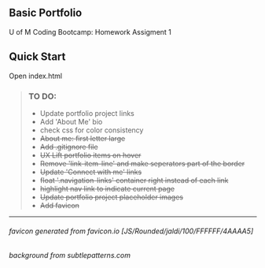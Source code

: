 ## Basic Portfolio 
U of M Coding Bootcamp: Homework Assigment 1


## Quick Start
Open index.html


> ### TO DO:
> - Update portfolio project links
> - Add 'About Me' bio
> - check css for color consistency
> - ~~About me: first letter large~~
> - ~~Add .gitignore file~~
> - ~~UX Lift portfolio items on hover~~
> - ~~Remove 'link-item-line' and make seperators part of the border~~
> - ~~Update 'Connect with me' links~~
> - ~~float '.navigation-links' container right instead of each link~~
> - ~~highlight nav link to indicate current page~~
> - ~~Update portfolio project placeholder images~~
> - ~~Add favicon~~

------

###### favicon generated from favicon.io [JS/Rounded/jaldi/100/FFFFFF/4AAAA5]
###### background from subtlepatterns.com